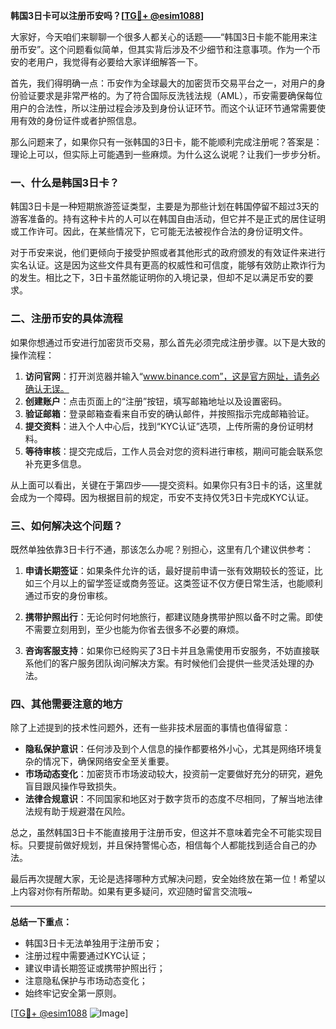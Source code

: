 **韩国3日卡可以注册币安吗？[[TG💪+ @esim1088](https://t.me/s/esim1088)]**

大家好，今天咱们来聊聊一个很多人都关心的话题——“韩国3日卡能不能用来注册币安”。这个问题看似简单，但其实背后涉及不少细节和注意事项。作为一个币安的老用户，我觉得有必要给大家详细解答一下。

首先，我们得明确一点：币安作为全球最大的加密货币交易平台之一，对用户的身份验证要求是非常严格的。为了符合国际反洗钱法规（AML），币安需要确保每位用户的合法性，所以注册过程会涉及到身份认证环节。而这个认证环节通常需要使用有效的身份证件或者护照信息。

那么问题来了，如果你只有一张韩国的3日卡，能不能顺利完成注册呢？答案是：理论上可以，但实际上可能遇到一些麻烦。为什么这么说呢？让我们一步步分析。

### 一、什么是韩国3日卡？

韩国3日卡是一种短期旅游签证类型，主要是为那些计划在韩国停留不超过3天的游客准备的。持有这种卡片的人可以在韩国自由活动，但它并不是正式的居住证明或工作许可。因此，在某些情况下，它可能无法被视作合法的身份证明文件。

对于币安来说，他们更倾向于接受护照或者其他形式的政府颁发的有效证件来进行实名认证。这是因为这些文件具有更高的权威性和可信度，能够有效防止欺诈行为的发生。相比之下，3日卡虽然能证明你的入境记录，但却不足以满足币安的要求。

### 二、注册币安的具体流程

如果你想通过币安进行加密货币交易，那么首先必须完成注册步骤。以下是大致的操作流程：

1. **访问官网**：打开浏览器并输入“www.binance.com”，这是官方网址，请务必确认无误。
2. **创建账户**：点击页面上的“注册”按钮，填写邮箱地址以及设置密码。
3. **验证邮箱**：登录邮箱查看来自币安的确认邮件，并按照指示完成邮箱验证。
4. **提交资料**：进入个人中心后，找到“KYC认证”选项，上传所需的身份证明材料。
5. **等待审核**：提交完成后，工作人员会对您的资料进行审核，期间可能会联系您补充更多信息。

从上面可以看出，关键在于第四步——提交资料。如果你只有3日卡的话，这里就会成为一个障碍。因为根据目前的规定，币安不支持仅凭3日卡完成KYC认证。

### 三、如何解决这个问题？

既然单独依靠3日卡行不通，那该怎么办呢？别担心，这里有几个建议供参考：

1. **申请长期签证**：如果条件允许的话，最好提前申请一张有效期较长的签证，比如三个月以上的留学签证或商务签证。这类签证不仅方便日常生活，也能顺利通过币安的身份审核。
   
2. **携带护照出行**：无论何时何地旅行，都建议随身携带护照以备不时之需。即使不需要立刻用到，至少也能为你省去很多不必要的麻烦。
    
3. **咨询客服支持**：如果你已经购买了3日卡并且急需使用币安服务，不妨直接联系他们的客户服务团队询问解决方案。有时候他们会提供一些灵活处理的办法。

### 四、其他需要注意的地方

除了上述提到的技术性问题外，还有一些非技术层面的事情也值得留意：

- **隐私保护意识**：任何涉及到个人信息的操作都要格外小心，尤其是网络环境复杂的情况下，确保网络安全至关重要。
- **市场动态变化**：加密货币市场波动较大，投资前一定要做好充分的研究，避免盲目跟风操作导致损失。
- **法律合规意识**：不同国家和地区对于数字货币的态度不尽相同，了解当地法律法规有助于规避潜在风险。

总之，虽然韩国3日卡不能直接用于注册币安，但这并不意味着完全不可能实现目标。只要提前做好规划，并且保持警惕心态，相信每个人都能找到适合自己的办法。

最后再次提醒大家，无论是选择哪种方式解决问题，安全始终放在第一位！希望以上内容对你有所帮助。如果有更多疑问，欢迎随时留言交流哦~

---

**总结一下重点：**
- 韩国3日卡无法单独用于注册币安；
- 注册过程中需要通过KYC认证；
- 建议申请长期签证或携带护照出行；
- 注意隐私保护与市场动态变化；
- 始终牢记安全第一原则。

[[TG💪+ @esim1088](https://t.me/s/esim1088) ![Image](https://i.postimg.cc/4NQfJmqS/Snipaste-2025-05-13-00-14-12.png)]